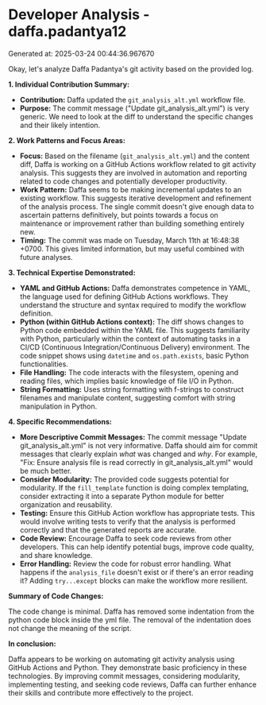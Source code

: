 # Developer Analysis - daffa.padantya12
Generated at: 2025-03-24 00:44:36.967670

Okay, let's analyze Daffa Padantya's git activity based on the provided log.

**1. Individual Contribution Summary:**

*   **Contribution:** Daffa updated the `git_analysis_alt.yml` workflow file.
*   **Purpose:** The commit message ("Update git_analysis_alt.yml") is very generic. We need to look at the diff to understand the specific changes and their likely intention.

**2. Work Patterns and Focus Areas:**

*   **Focus:** Based on the filename (`git_analysis_alt.yml`) and the content diff, Daffa is working on a GitHub Actions workflow related to git activity analysis.  This suggests they are involved in automation and reporting related to code changes and potentially developer productivity.
*   **Work Pattern:** Daffa seems to be making incremental updates to an existing workflow.  This suggests iterative development and refinement of the analysis process. The single commit doesn't give enough data to ascertain patterns definitively, but points towards a focus on maintenance or improvement rather than building something entirely new.
*   **Timing:** The commit was made on Tuesday, March 11th at 16:48:38 +0700. This gives limited information, but may useful combined with future analyses.

**3. Technical Expertise Demonstrated:**

*   **YAML and GitHub Actions:**  Daffa demonstrates competence in YAML, the language used for defining GitHub Actions workflows.  They understand the structure and syntax required to modify the workflow definition.
*   **Python (within GitHub Actions context):** The diff shows changes to Python code embedded within the YAML file. This suggests familiarity with Python, particularly within the context of automating tasks in a CI/CD (Continuous Integration/Continuous Delivery) environment.  The code snippet shows using `datetime` and `os.path.exists`, basic Python functionalities.
*   **File Handling:** The code interacts with the filesystem, opening and reading files, which implies basic knowledge of file I/O in Python.
*   **String Formatting:** Uses string formatting with f-strings to construct filenames and manipulate content, suggesting comfort with string manipulation in Python.

**4. Specific Recommendations:**

*   **More Descriptive Commit Messages:** The commit message "Update git_analysis_alt.yml" is not very informative.  Daffa should aim for commit messages that clearly explain *what* was changed and *why*.  For example, "Fix: Ensure analysis file is read correctly in git_analysis_alt.yml" would be much better.
*   **Consider Modularity:** The provided code suggests potential for modularity.  If the `fill_template` function is doing complex templating, consider extracting it into a separate Python module for better organization and reusability.
*   **Testing:** Ensure this GitHub Action workflow has appropriate tests.  This would involve writing tests to verify that the analysis is performed correctly and that the generated reports are accurate.
*   **Code Review:** Encourage Daffa to seek code reviews from other developers.  This can help identify potential bugs, improve code quality, and share knowledge.
*   **Error Handling:** Review the code for robust error handling.  What happens if the `analysis_file` doesn't exist or if there's an error reading it?  Adding `try...except` blocks can make the workflow more resilient.

**Summary of Code Changes:**

The code change is minimal. Daffa has removed some indentation from the python code block inside the yml file.
The removal of the indentation does not change the meaning of the script.

**In conclusion:**

Daffa appears to be working on automating git activity analysis using GitHub Actions and Python.  They demonstrate basic proficiency in these technologies. By improving commit messages, considering modularity, implementing testing, and seeking code reviews, Daffa can further enhance their skills and contribute more effectively to the project.
